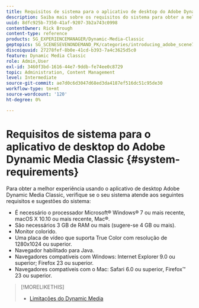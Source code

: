 ```yaml
---
title: Requisitos de sistema para o aplicativo de desktop do Adobe Dynamic Media Classic
description: Saiba mais sobre os requisitos do sistema para obter a melhor experiência com o Adobe Dynamic Media Classic.
uuid: 8dfc925b-7350-41af-9207-3b2a743c0998
contentOwner: Rick Brough
content-type: reference
products: SG_EXPERIENCEMANAGER/Dynamic-Media-Classic
geptopics: SG_SCENESEVENONDEMAND_PK/categories/introducing_adobe_scene7
discoiquuid: 27278fef-8b0e-41cd-b393-7a4c3625d5c0
feature: Dynamic Media Classic
role: Admin,User
exl-id: 3460f3bd-1616-44e7-9ddb-fe74ee0c8729
topic: Administration, Content Management
level: Intermediate
source-git-commit: ae7d0c6d3047d68ed3da4187ef516dc51c95de30
workflow-type: tm+mt
source-wordcount: '120'
ht-degree: 0%

---
```


# Requisitos de sistema para o aplicativo de desktop do Adobe Dynamic Media Classic {#system-requirements}

Para obter a melhor experiência usando o aplicativo de desktop Adobe Dynamic Media Classic, verifique se o seu sistema atende aos seguintes requisitos e sugestões do sistema:

* É necessário o processador Microsoft® Windows® 7 ou mais recente, macOS X 10.10 ou mais recente, Mac®.
* São necessários 3 GB de RAM ou mais (sugere-se 4 GB ou mais).
* Monitor colorido.
* Uma placa de vídeo que suporta True Color com resolução de 1280x1024 ou superior.
* Navegador habilitado para Java.
* Navegadores compatíveis com Windows: Internet Explorer 9.0 ou superior; Firefox 23 ou superior.
* Navegadores compatíveis com o Mac: Safari 6.0 ou superior, Firefox™ 23 ou superior.

>[!MORELIKETHIS]
>
>* [Limitações do Dynamic Media](/help/using/limitations.md)

